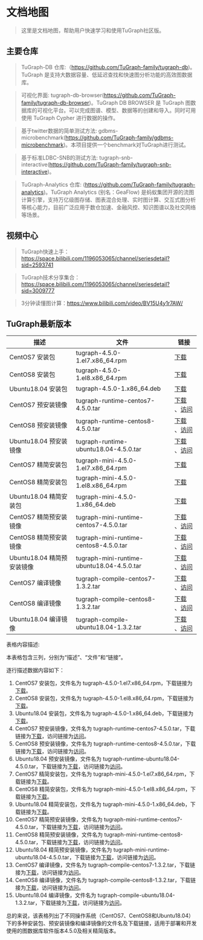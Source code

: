 # 文档地图

> 这里是文档地图，帮助用户快速学习和使用TuGraph社区版。


## 主要仓库

> TuGraph-DB 仓库:（https://github.com/TuGraph-family/tugraph-db)。TuGraph 是支持大数据容量、低延迟查找和快速图分析功能的高效图数据库。

> 可视化界面: tugraph-db-browser(https://github.com/TuGraph-family/tugraph-db-browser)。TuGraph DB BROWSER 是 TuGraph 图数据库的可视化平台。可以完成图谱、模型、数据等的创建和导入。同时可用使用 TuGraph Cypher 进行数据的操作。

> 基于twitter数据的简单测试方法: gdbms-microbenchmark(https://github.com/TuGraph-family/gdbms-microbenchmark)。本项目提供一个benchmark对TuGraph进行测试。

> 基于标准LDBC-SNB的测试方法: tugraph-snb-interactive(https://github.com/TuGraph-family/tugraph-snb-interactive)。

> TuGraph-Analytics 仓库: (https://github.com/TuGraph-family/tugraph-analytics)。TuGraph Analytics (别名：GeaFlow) 是蚂蚁集团开源的流图计算引擎，支持万亿级图存储、图表混合处理、实时图计算、交互式图分析等核心能力，目前广泛应用于数仓加速、金融风控、知识图谱以及社交网络等场景。


## 视频中心

> TuGraph快速上手：https://space.bilibili.com/1196053065/channel/seriesdetail?sid=2593741

> TuGraph技术分享集合：https://space.bilibili.com/1196053065/channel/seriesdetail?sid=3009777

> 3分钟读懂图计算：https://www.bilibili.com/video/BV15U4y1r7AW/

## TuGraph最新版本

| 描述                  | 文件                                         | 链接                                                                                                                                                                                              |
|---------------------|--------------------------------------------|-------------------------------------------------------------------------------------------------------------------------------------------------------------------------------------------------|
| CentOS7 安装包         | tugraph-4.5.0-1.el7.x86_64.rpm             | [下载](https://tugraph-web.oss-cn-beijing.aliyuncs.com/tugraph/tugraph-4.5.0/tugraph-4.5.0-1.el7.x86_64.rpm)                                                                                      |
| CentOS8 安装包         | tugraph-4.5.0-1.el8.x86_64.rpm             | [下载](https://tugraph-web.oss-cn-beijing.aliyuncs.com/tugraph/tugraph-4.5.0/tugraph-4.5.0-1.el8.x86_64.rpm)                                                                                      |
| Ubuntu18.04 安装包     | tugraph-4.5.0-1.x86_64.deb                 | [下载](https://tugraph-web.oss-cn-beijing.aliyuncs.com/tugraph/tugraph-4.5.0/tugraph-4.5.0-1.x86_64.deb)                                                                                          |
| CentOS7 预安装镜像       | tugraph-runtime-centos7-4.5.0.tar          | [下载](https://tugraph-web.oss-cn-beijing.aliyuncs.com/tugraph/tugraph-4.5.0/tugraph-runtime-centos7-4.5.0.tar) 、[访问](https://hub.docker.com/r/tugraph/tugraph-runtime-centos7)                   |
| CentOS8 预安装镜像       | tugraph-runtime-centos8-4.5.0.tar          | [下载](https://tugraph-web.oss-cn-beijing.aliyuncs.com/tugraph/tugraph-4.5.0/tugraph-runtime-centos8-4.5.0.tar) 、[访问](https://hub.docker.com/r/tugraph/tugraph-runtime-centos8)                   |
| Ubuntu18.04 预安装镜像   | tugraph-runtime-ubuntu18.04-4.5.0.tar      | [下载](https://tugraph-web.oss-cn-beijing.aliyuncs.com/tugraph/tugraph-4.5.0/tugraph-runtime-ubuntu18.04-4.5.0.tar) 、[访问](https://hub.docker.com/r/tugraph/tugraph-runtime-ubuntu18.04)           |
| CentOS7 精简安装包       | tugraph-mini-4.5.0-1.el7.x86_64.rpm        | [下载](https://tugraph-web.oss-cn-beijing.aliyuncs.com/tugraph/tugraph-4.5.0/tugraph-mini-4.5.0-1.el7.x86_64.rpm)                                                                                 |
| CentOS8 精简安装包       | tugraph-mini-4.5.0-1.el8.x86_64.rpm        | [下载](https://tugraph-web.oss-cn-beijing.aliyuncs.com/tugraph/tugraph-4.5.0/tugraph-mini-4.5.0-1.el8.x86_64.rpm)                                                                                 |
| Ubuntu18.04 精简安装包   | tugraph-mini-4.5.0-1.x86_64.deb            | [下载](https://tugraph-web.oss-cn-beijing.aliyuncs.com/tugraph/tugraph-4.5.0/tugraph-mini-4.5.0-1.x86_64.deb)                                                                                     |
| CentOS7 精简预安装镜像     | tugraph-mini-runtime-centos7-4.5.0.tar     | [下载](https://tugraph-web.oss-cn-beijing.aliyuncs.com/tugraph/tugraph-4.5.0/tugraph-mini-runtime-centos7-4.5.0.tar) 、[访问](https://hub.docker.com/r/tugraph/tugraph-mini-runtime-centos7)         |
| CentOS8 精简预安装镜像     | tugraph-mini-runtime-centos8-4.5.0.tar     | [下载](https://tugraph-web.oss-cn-beijing.aliyuncs.com/tugraph/tugraph-4.5.0/tugraph-mini-runtime-centos8-4.5.0.tar) 、[访问](https://hub.docker.com/r/tugraph/tugraph-mini-runtime-centos8)         |
| Ubuntu18.04 精简预安装镜像 | tugraph-mini-runtime-ubuntu18.04-4.5.0.tar | [下载](https://tugraph-web.oss-cn-beijing.aliyuncs.com/tugraph/tugraph-4.5.0/tugraph-mini-runtime-ubuntu18.04-4.5.0.tar) 、[访问](https://hub.docker.com/r/tugraph/tugraph-mini-runtime-ubuntu18.04) |
| CentOS7 编译镜像        | tugraph-compile-centos7-1.3.2.tar          | [下载](https://tugraph-web.oss-cn-beijing.aliyuncs.com/tugraph/tugraph-docker-compile/tugraph-compile-centos7-1.3.2.tar) 、[访问](https://hub.docker.com/r/tugraph/tugraph-compile-centos7)          |
| CentOS8 编译镜像        | tugraph-compile-centos8-1.3.2.tar          | [下载](https://tugraph-web.oss-cn-beijing.aliyuncs.com/tugraph/tugraph-docker-compile/tugraph-compile-centos8-1.3.2.tar) 、[访问](https://hub.docker.com/r/tugraph/tugraph-compile-centos8)          |
| Ubuntu18.04 编译镜像    | tugraph-compile-ubuntu18.04-1.3.2.tar      | [下载](https://tugraph-web.oss-cn-beijing.aliyuncs.com/tugraph/tugraph-docker-compile/tugraph-compile-ubuntu18.04-1.3.2.tar) 、[访问](https://hub.docker.com/r/tugraph/tugraph-compile-ubuntu18.04)  |
表格内容描述: 

本表格包含三列，分别为“描述”、“文件”和“链接”。 

逐行描述数据内容如下：
1. CentOS7 安装包，文件名为 tugraph-4.5.0-1.el7.x86_64.rpm，下载链接为[下载](https://tugraph-web.oss-cn-beijing.aliyuncs.com/tugraph/tugraph-4.5.0/tugraph-4.5.0-1.el7.x86_64.rpm)。
2. CentOS8 安装包，文件名为 tugraph-4.5.0-1.el8.x86_64.rpm，下载链接为[下载](https://tugraph-web.oss-cn-beijing.aliyuncs.com/tugraph/tugraph-4.5.0/tugraph-4.5.0-1.el8.x86_64.rpm)。
3. Ubuntu18.04 安装包，文件名为 tugraph-4.5.0-1.x86_64.deb，下载链接为[下载](https://tugraph-web.oss-cn-beijing.aliyuncs.com/tugraph/tugraph-4.5.0/tugraph-4.5.0-1.x86_64.deb)。
4. CentOS7 预安装镜像，文件名为 tugraph-runtime-centos7-4.5.0.tar，下载链接为[下载](https://tugraph-web.oss-cn-beijing.aliyuncs.com/tugraph/tugraph-4.5.0/tugraph-runtime-centos7-4.5.0.tar)，访问链接为[访问](https://hub.docker.com/r/tugraph/tugraph-runtime-centos7)。
5. CentOS8 预安装镜像，文件名为 tugraph-runtime-centos8-4.5.0.tar，下载链接为[下载](https://tugraph-web.oss-cn-beijing.aliyuncs.com/tugraph/tugraph-4.5.0/tugraph-runtime-centos8-4.5.0.tar)，访问链接为[访问](https://hub.docker.com/r/tugraph/tugraph-runtime-centos8)。
6. Ubuntu18.04 预安装镜像，文件名为 tugraph-runtime-ubuntu18.04-4.5.0.tar，下载链接为[下载](https://tugraph-web.oss-cn-beijing.aliyuncs.com/tugraph/tugraph-4.5.0/tugraph-runtime-ubuntu18.04-4.5.0.tar)，访问链接为[访问](https://hub.docker.com/r/tugraph/tugraph-runtime-ubuntu18.04)。
7. CentOS7 精简安装包，文件名为 tugraph-mini-4.5.0-1.el7.x86_64.rpm，下载链接为[下载](https://tugraph-web.oss-cn-beijing.aliyuncs.com/tugraph/tugraph-4.5.0/tugraph-mini-4.5.0-1.el7.x86_64.rpm)。
8. CentOS8 精简安装包，文件名为 tugraph-mini-4.5.0-1.el8.x86_64.rpm，下载链接为[下载](https://tugraph-web.oss-cn-beijing.aliyuncs.com/tugraph/tugraph-4.5.0/tugraph-mini-4.5.0-1.el8.x86_64.rpm)。
9. Ubuntu18.04 精简安装包，文件名为 tugraph-mini-4.5.0-1.x86_64.deb，下载链接为[下载](https://tugraph-web.oss-cn-beijing.aliyuncs.com/tugraph/tugraph-4.5.0/tugraph-mini-4.5.0-1.x86_64.deb)。
10. CentOS7 精简预安装镜像，文件名为 tugraph-mini-runtime-centos7-4.5.0.tar，下载链接为[下载](https://tugraph-web.oss-cn-beijing.aliyuncs.com/tugraph/tugraph-4.5.0/tugraph-mini-runtime-centos7-4.5.0.tar)，访问链接为[访问](https://hub.docker.com/r/tugraph/tugraph-mini-runtime-centos7)。
11. CentOS8 精简预安装镜像，文件名为 tugraph-mini-runtime-centos8-4.5.0.tar，下载链接为[下载](https://tugraph-web.oss-cn-beijing.aliyuncs.com/tugraph/tugraph-4.5.0/tugraph-mini-runtime-centos8-4.5.0.tar)，访问链接为[访问](https://hub.docker.com/r/tugraph/tugraph-mini-runtime-centos8)。
12. Ubuntu18.04 精简预安装镜像，文件名为 tugraph-mini-runtime-ubuntu18.04-4.5.0.tar，下载链接为[下载](https://tugraph-web.oss-cn-beijing.aliyuncs.com/tugraph/tugraph-4.5.0/tugraph-mini-runtime-ubuntu18.04-4.5.0.tar)，访问链接为[访问](https://hub.docker.com/r/tugraph/tugraph-mini-runtime-ubuntu18.04)。
13. CentOS7 编译镜像，文件名为 tugraph-compile-centos7-1.3.2.tar，下载链接为[下载](https://tugraph-web.oss-cn-beijing.aliyuncs.com/tugraph/tugraph-docker-compile/tugraph-compile-centos7-1.3.2.tar)，访问链接为[访问](https://hub.docker.com/r/tugraph/tugraph-compile-centos7)。
14. CentOS8 编译镜像，文件名为 tugraph-compile-centos8-1.3.2.tar，下载链接为[下载](https://tugraph-web.oss-cn-beijing.aliyuncs.com/tugraph/tugraph-docker-compile/tugraph-compile-centos8-1.3.2.tar)，访问链接为[访问](https://hub.docker.com/r/tugraph/tugraph-compile-centos8)。
15. Ubuntu18.04 编译镜像，文件名为 tugraph-compile-ubuntu18.04-1.3.2.tar，下载链接为[下载](https://tugraph-web.oss-cn-beijing.aliyuncs.com/tugraph/tugraph-docker-compile/tugraph-compile-ubuntu18.04-1.3.2.tar)，访问链接为[访问](https://hub.docker.com/r/tugraph/tugraph-compile-ubuntu18.04)。

总的来说，该表格列出了不同操作系统（CentOS7、CentOS8和Ubuntu18.04）下的多种安装包、预安装镜像和编译镜像的文件名及下载链接，适用于部署和开发使用的图数据库软件版本4.5.0及相关精简版本。
